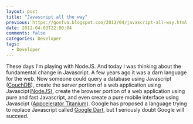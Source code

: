 ```yaml
---
layout: post
title: "Javascript all the way"
previous: https://gonfva.blogspot.com/2012/04/javascript-all-way.html
date: 2012-04-03T22:00:04
comments: false
categories: Developer
tags:
  - Developer
---
```


These days I'm playing with NodeJS.
And today I was thinking about the fundamental change in Javascript.
A few years ago it was a darn language for the web.
Now someone could query a database using Javascript ([CouchDB](http://couchdb.apache.org/)), create the server portion of a web application using Javascipt([NodeJS](http://nodejs.org/)), create the browser portion of a web application using pure and fast Javascript, and even create a pure mobile interface using Javascipt ([Appcelerator Titanium](http://www.appcelerator.com/)).
Google has&nbsp;proposed&nbsp;a language trying to replace Javascript called [Google Dart](http://www.dartlang.org/), but I seriously doubt Google will succeed.
